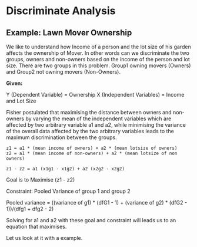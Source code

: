 # Discriminate Analysis

## Example: Lawn Mover Ownership

We like to understand how Income of a person and the lot size of his garden affects the ownership of Mover. In other words can we discriminate the two groups, owners and non-owners based on the income of the person and lot size.
There are two groups in this problem. Group1 owning movers (Owners) and Group2 not owning movers (Non-Owners).

**Given:**

Y (Dependent Variable) = Ownership
X (Independent Variables) = Income and Lot Size

Fisher postulated that maximising the distance between owners and non-owners by varying the mean of the independent variables which are affected by two arbitrary variable a1 and a2, while minimising the variance of the overall data affected by the two arbitrary variables leads to the maximum discrimination between the groups.

```
z1 = a1 * (mean income of owners) + a2 * (mean lotsize of owners)
z2 = a1 * (mean income of non-owners) + a2 * (mean lotsize of non owners)

z1 - z2 = a1 (x1g1 - x1g2) + a2 (x2g2 - x2g2)
```

Goal is to Maximise (z1 - z2)

Constraint: Pooled Variance of group 1 and group 2

Pooled variance = ((variance of g1) * (dfG1 - 1) + (variance of g2) * (dfG2 - 1))/(dfg1 + dfg2 - 2)

Solving for a1 and a2 with these goal and constraint will leads us to an equation that maximises.

Let us look at it with a example.
